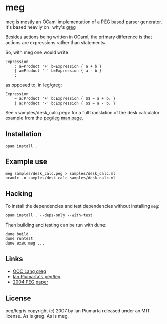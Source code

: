 # meg

meg is mostly an OCaml implementation of a
[PEG](https://pdos.csail.mit.edu/papers/parsing%3Apopl04.pdf) based parser
generator.
It's based heavily on \_why's [greg](https://github.com/whymirror/greg)

Besides actions being written in OCaml,
the primary difference is that actions are expressions
rather than statements.

So, with meg one would write
```
Expression
    : a=Product '+' b=Expression { a + b }
    | a=Product '-' b=Expression { a - b }
    ;
```
as opposed to, in leg/greg:
```
Expression
    = a:Product '+' b:Expression { $$ = a + b; }
    | a:Product '-' b:Expression { $$ = a - b; }
```

See <samples/desk_calc.peg> for a full translation
of the desk calculator example
from the [peg/leg man page](https://piumarta.com/software/peg/peg.1.html).

## Installation
```
opam install .
```

## Example use
```
meg samples/desk_calc.peg > samples/desk_calc.ml
ocamlc -o samples/desk_calc samples/desk_calc.ml
```

## Hacking
To install the dependencies and test dependencies without installing `meg`:
```
opam install . --deps-only --with-test
```

Then building and testing can be run with dune:
```
dune build
dune runtest
dune exec meg ...
```

## Links

  * [OOC Lang greg](https://github.com/ooc-lang/greg)
  * [Ian Piumarta's peg/leg](http://piumarta.com/software/peg/)
  * [2004 PEG paper](http://pdos.csail.mit.edu/papers/parsing%3Apopl04.pdf)

## License

peg/leg is copyright (c) 2007 by Ian Piumarta released under an MIT license.
As is greg. As is meg.

